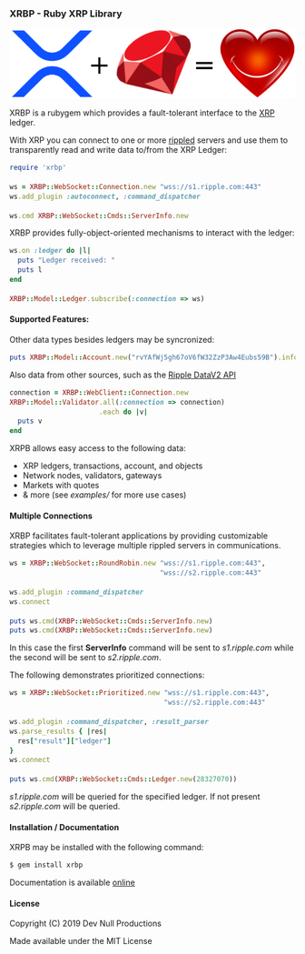 ### XRBP - Ruby XRP Library

<p align="center">
  <img src="https://raw.githubusercontent.com/devnullprod/xrbp/master/logo.png" />
</p>


XRBP is a rubygem which provides a fault-tolerant interface to the [XRP](https://en.wikipedia.org/wiki/XRP) ledger.

With XRP you can connect to one or more [rippled](https://github.com/ripple/rippled) servers and use them to transparently read and write data to/from the XRP Ledger:

```ruby
require 'xrbp'

ws = XRBP::WebSocket::Connection.new "wss://s1.ripple.com:443"
ws.add_plugin :autoconnect, :command_dispatcher

ws.cmd XRBP::WebSocket::Cmds::ServerInfo.new
```

XRBP provides fully-object-oriented mechanisms to interact with the ledger:

```ruby
ws.on :ledger do |l|
  puts "Ledger received: "
  puts l
end

XRBP::Model::Ledger.subscribe(:connection => ws)
```

#### Supported Features:

Other data types besides ledgers may be syncronized:

```ruby
puts XRBP::Model::Account.new("rvYAfWj5gh67oV6fW32ZzP3Aw4Eubs59B").info
```

Also data from other sources, such as the [Ripple DataV2 API](https://developers.ripple.com/data-api.html)

```ruby
connection = XRBP::WebClient::Connection.new
XRBP::Model::Validator.all(:connection => connection)
                      .each do |v|
  puts v
end
```

XRPB allows easy access to the following data:

- XRP ledgers, transactions, account, and objects
- Network nodes, validators, gateways
- Markets with quotes
- & more (see *examples/* for more use cases)

#### Multiple Connections

XRBP facilitates fault-tolerant applications by providing customizable strategies which to leverage multiple rippled servers in communications.

```ruby
ws = XRBP::WebSocket::RoundRobin.new "wss://s1.ripple.com:443",
                                     "wss://s2.ripple.com:443"

ws.add_plugin :command_dispatcher
ws.connect

puts ws.cmd(XRBP::WebSocket::Cmds::ServerInfo.new)
puts ws.cmd(XRBP::WebSocket::Cmds::ServerInfo.new)
```

In this case the first **ServerInfo** command will be sent to *s1.ripple.com* while the second will be sent to *s2.ripple.com*.

The following demonstrates prioritized connections:

```ruby
ws = XRBP::WebSocket::Prioritized.new "wss://s1.ripple.com:443",
                                      "wss://s2.ripple.com:443"

ws.add_plugin :command_dispatcher, :result_parser
ws.parse_results { |res|
  res["result"]["ledger"]
}
ws.connect

puts ws.cmd(XRBP::WebSocket::Cmds::Ledger.new(28327070))
```

*s1.ripple.com* will be queried for the specified ledger. If not present *s2.ripple.com* will be queried.

#### Installation / Documentation

XRPB may be installed with the following command:

```ruby
$ gem install xrbp
```

Documentation is available [online](https://www.rubydoc.info/gems/xrbp)

#### License

Copyright (C) 2019 Dev Null Productions

Made available under the MIT License
